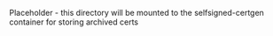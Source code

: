Placeholder - this directory will be mounted to the selfsigned-certgen container for storing archived certs